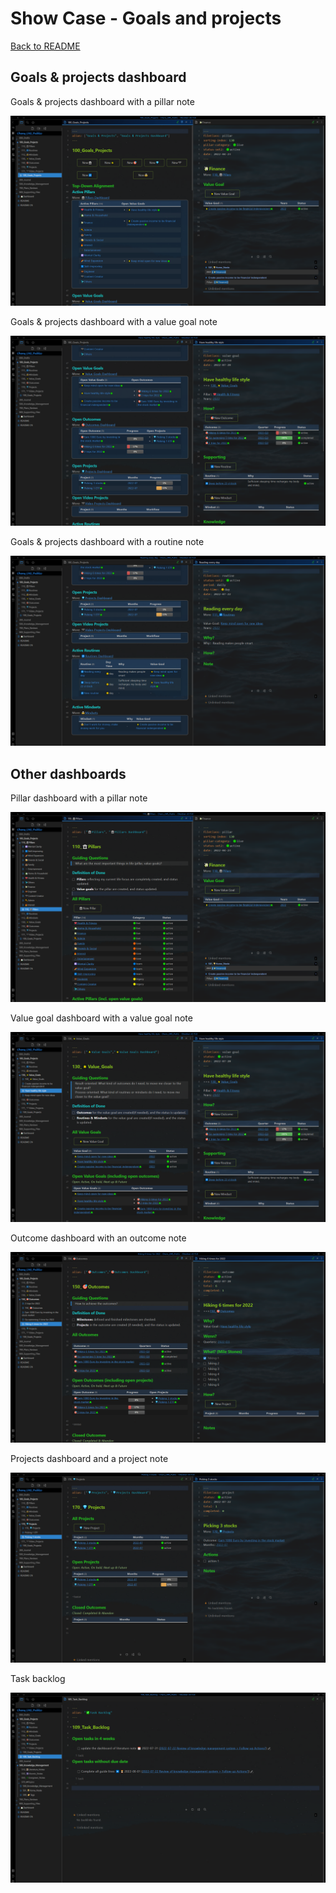 # Show Case - Goals and projects
[Back to README](../../README.md)

## Goals & projects dashboard

Goals & projects dashboard with a pillar note

![image-20220725194141351](images/image-20220725194141351.png)

Goals & projects dashboard  with a value goal note

![image-20220725194209639](images/image-20220725194209639.png)

Goals & projects dashboard with a routine note

![image-20220725194243198](images/image-20220725194243198.png)

## Other dashboards

Pillar dashboard with a pillar note

![image-20220725194412377](images/image-20220725194412377.png)

Value goal dashboard with a value goal note

![image-20220725194506935](images/image-20220725194506935.png)

Outcome dashboard with an outcome note

![image-20220725194634816](images/image-20220725194634816.png)

Projects dashboard and a project note

![image-20220725194827190](images/image-20220725194827190.png)

Task backlog

![image-20220725203054128](images/image-20220725203054128.png)



